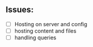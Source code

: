 ## Issues:
- [ ] Hosting on server and config
- [ ] hosting content and files
- [ ] handling queries